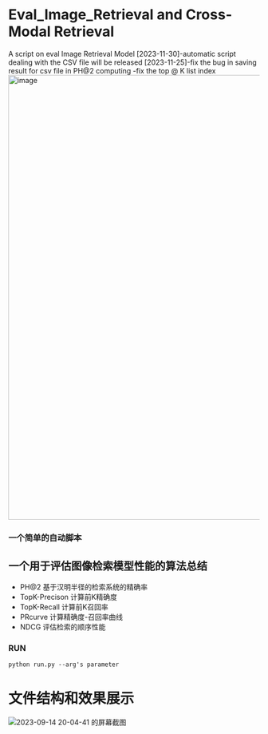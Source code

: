 # Eval_Image_Retrieval and Cross-Modal Retrieval
A script on eval Image Retrieval Model
[2023-11-30]-automatic script dealing with the CSV file will be released
[2023-11-25]-fix the bug in saving result for csv file in PH@2 computing
            -fix the top @ K list index
<img width="891" alt="image" src="https://github.com/Mahiro2211/Eval_Image_Retrieval_and_Cross_Model_Retrieval/assets/130811701/b7ea8fc7-58d3-421f-9a98-567916fe27ad">

### 一个简单的自动脚本
## 一个用于评估图像检索模型性能的算法总结
* PH@2 基于汉明半径的检索系统的精确率
* TopK-Precison 计算前K精确度
* TopK-Recall 计算前K召回率
* PRcurve 计算精确度-召回率曲线
* NDCG 评估检索的顺序性能
### RUN
```shell
python run.py --arg's parameter
```
# 文件结构和效果展示
![2023-09-14 20-04-41 的屏幕截图](https://github.com/Mahiro2211/Eval_Image_Retrieval/assets/130811701/5bafc9c9-a2e0-486d-a94f-21f3a6378c1e)
